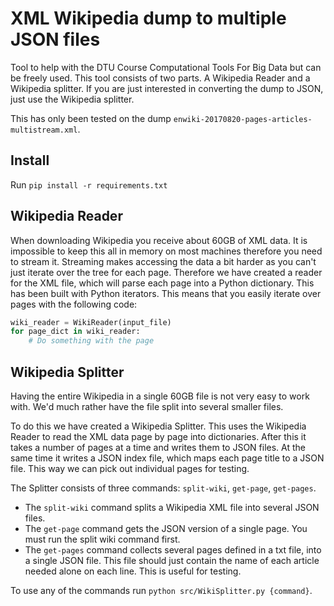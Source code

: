 # XML Wikipedia dump to multiple JSON files
Tool to help with the DTU Course Computational Tools For Big Data but can be freely used. 
This tool consists of two parts. A Wikipedia Reader and a Wikipedia splitter. If you are just interested in converting the dump to JSON, just use the Wikipedia splitter.

This has only been tested on the dump `enwiki-20170820-pages-articles-multistream.xml`. 

## Install
Run `pip install -r requirements.txt`

## Wikipedia Reader
When downloading Wikipedia you receive about 60GB of XML data. It is impossible to keep this all in memory on most machines therefore you need to stream it. Streaming makes accessing the data a bit harder as you can't just iterate over the tree for each page. Therefore we have created a reader for the XML file, which will parse each page into a Python dictionary. This has been built with Python iterators. This means that you easily iterate over pages with the following code:
```python
wiki_reader = WikiReader(input_file)
for page_dict in wiki_reader:
	# Do something with the page
```

## Wikipedia Splitter
Having the entire Wikipedia in a single 60GB file is not very easy to work with. We'd much rather have the file split into several smaller files.

To do this we have created a Wikipedia Splitter. This uses the Wikipedia Reader to read the XML data page by page into dictionaries. After this it takes a number of pages at a time and writes them to JSON files. At the same time it writes a JSON index file, which maps each page title to a JSON file. This way we can pick out individual pages for testing. 

The Splitter consists of three commands: `split-wiki`, `get-page`, `get-pages`.
- The `split-wiki` command splits a Wikipedia XML file into several JSON files. 
- The `get-page` command gets the JSON version of a single page. You must run the split wiki command first.
- The `get-pages` command collects several pages defined in a txt file, into a single JSON file. This file should just contain the name of each article needed alone on each line. This is useful for testing.

To use any of the commands run `python src/WikiSplitter.py {command}`.
